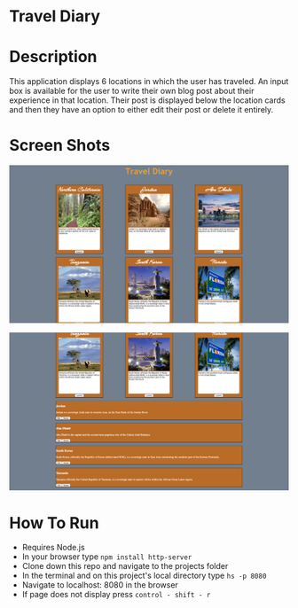 # Travel Diary

# Description

This application displays 6 locations in which the user has traveled.  An input box is available for the user to write their own blog post about their experience in that location.  Their post is displayed below the location cards and then they have an option to either edit their post or delete it entirely.

# Screen Shots

![Webpage](https://raw.githubusercontent.com/AlexOrga/travelDiary/master/screenshots/TravelDiary.png)

![Webpage](https://raw.githubusercontent.com/AlexOrga/travelDiary/master/screenshots/TravelDiary2.png)

# How To Run

- Requires Node.js
- In your browser type ``` npm install http-server ```
- Clone down this repo and navigate to the projects folder
- In the terminal and on this project's local directory type ``` hs -p 8080 ```
- Navigate to localhost: 8080 in the browser
- If page does not display press ``` control - shift - r ```